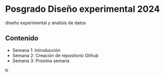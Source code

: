 # Posgrado Diseño experimental 2024
diseño experimental y analisis de datos

## Contenido

+ Semana 1: Introducción
+ Semana 2: Creación de repositorio Github
+ Semana 3: Proxima semana

fr